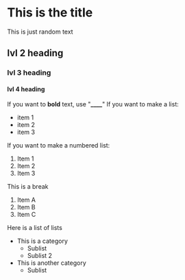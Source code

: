 # This is the title
This is just random text
## lvl 2 heading
### lvl 3 heading
#### lvl 4 heading
If you want to **bold** text, use "**____**"
If you want to make a list:
- item 1
- item 2
- item 3

If you want to make a numbered list:
1. Item 1
1. Item 2
1. Item 3

This is a break

1. Item A
1. Item B
1. Item C

Here is a list of lists
- This is a category
  - Sublist
  - Sublist 2
- This is another category
  - Sublist
